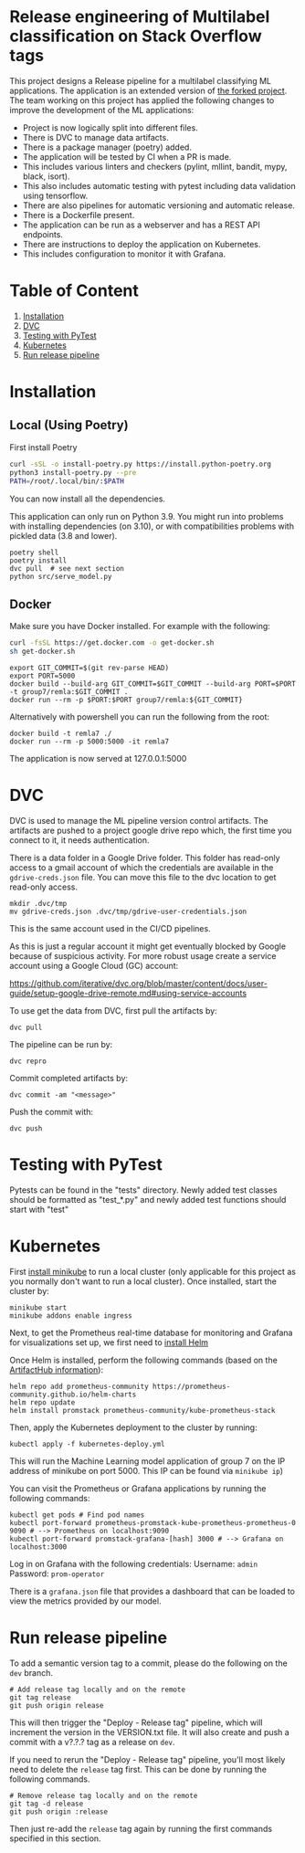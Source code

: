 # Release engineering of Multilabel classification on Stack Overflow tags

This project designs a Release pipeline for a multilabel classifying ML applications. The application is an extended version of [the forked project](https://github.com/luiscruz/remla-baseline-project/blob/main/README.md). The team working on this project has applied the following changes to improve the development of the ML applications:

 * Project is now logically split into different files.
 * There is DVC to manage data artifacts.
 * There is a package manager (poetry) added.
 * The application will be tested by CI when a PR is made.
 * This includes various linters and checkers (pylint, mllint, bandit, mypy, black, isort).
 * This also includes automatic testing with pytest including data validation using tensorflow.
 * There are also pipelines for automatic versioning and automatic release.
 * There is a Dockerfile present.
 * The application can be run as a webserver and has a REST API endpoints.
 * There are instructions to deploy the application on Kubernetes.
 * This includes configuration to monitor it with Grafana.


# Table of Content

1. [Installation](#installation)
2. [DVC](#dvc)
3. [Testing with PyTest](#testing-with-pytest)
4. [Kubernetes](#kubernetes)
5. [Run release pipeline](#run-release-pipeline)

# Installation

## Local (Using Poetry)

First install Poetry

```sh
curl -sSL -o install-poetry.py https://install.python-poetry.org
python3 install-poetry.py --pre
PATH=/root/.local/bin/:$PATH
```

You can now install all the dependencies.


This application can only run on Python 3.9. You might run into problems
with installing dependencies (on 3.10), or with compatibilities problems with pickled data (3.8 and lower).

```
poetry shell
poetry install
dvc pull  # see next section
python src/serve_model.py
```

## Docker

Make sure you have Docker installed. For example with the following:

```sh
curl -fsSL https://get.docker.com -o get-docker.sh
sh get-docker.sh
```

```
export GIT_COMMIT=$(git rev-parse HEAD)
export PORT=5000
docker build --build-arg GIT_COMMIT=$GIT_COMMIT --build-arg PORT=$PORT -t group7/remla:$GIT_COMMIT .
docker run --rm -p $PORT:$PORT group7/remla:${GIT_COMMIT}
```

Alternatively with powershell you can run the following from the root:

```
docker build -t remla7 ./
docker run --rm -p 5000:5000 -it remla7
```

The application is now served at 127.0.0.1:5000

# DVC

DVC is used to manage the ML pipeline version control artifacts.
The artifacts are pushed to a project google drive repo which,
the first time you connect to it, it needs authentication.

There is a data folder in a Google Drive folder.
This folder has read-only access to a gmail account of which the credentials
are available in the `gdrive-creds.json` file.
You can move this file to the dvc location to get read-only access.

```
mkdir .dvc/tmp
mv gdrive-creds.json .dvc/tmp/gdrive-user-credentials.json
```

This is the same account used in the CI/CD pipelines.

As this is just a regular account it might get eventually blocked by Google
because of suspicious activity. For more robust usage create a service account
using a Google Cloud (GC) account:

https://github.com/iterative/dvc.org/blob/master/content/docs/user-guide/setup-google-drive-remote.md#using-service-accounts

To use get the data from DVC, first pull the artifacts by:

```console
dvc pull
```

The pipeline can be run by:

```console
dvc repro
```

Commit completed artifacts by:

```console
dvc commit -am "<message>"
```

Push the commit with:

```console
dvc push
```

# Testing with PyTest

Pytests can be found in the "tests" directory. Newly added test classes should be formatted as "test\_\*.py" and newly added test functions should start with "test"

# Kubernetes

First [install minikube](https://minikube.sigs.k8s.io/docs/start/) to run a local cluster (only applicable for this project as you normally don't want to run a local cluster).
Once installed, start the cluster by:

```console
minikube start
minikube addons enable ingress
```

Next, to get the Prometheus real-time database for monitoring and Grafana for visualizations set up, we first need to [install Helm](https://helm.sh/docs/intro/install/)

Once Helm is installed, perform the following commands (based on the [ArtifactHub information](https://artifacthub.io/packages/helm/prometheus-community/kube-prometheus-stack)):

```console
helm repo add prometheus-community https://prometheus-community.github.io/helm-charts
helm repo update
helm install promstack prometheus-community/kube-prometheus-stack
```

Then, apply the Kubernetes deployment to the cluster by running:

```console
kubectl apply -f kubernetes-deploy.yml
```

This will run the Machine Learning model application of group 7 on the IP address of minikube on port 5000. This IP can be found via `minikube ip`)

You can visit the Prometheus or Grafana applications by running the following commands:

```console
kubectl get pods # Find pod names
kubectl port-forward prometheus-promstack-kube-prometheus-prometheus-0 9090 # --> Prometheus on localhost:9090
kubectl port-forward promstack-grafana-[hash] 3000 # --> Grafana on localhost:3000
```

Log in on Grafana with the following credentials:
Username: `admin`
Password: `prom-operator`

There is a `grafana.json` file that provides a dashboard that can be loaded
to view the metrics provided by our model.

# Run release pipeline

To add a semantic version tag to a commit, please do the following on the `dev` branch.

```console
# Add release tag locally and on the remote
git tag release
git push origin release
```

This will then trigger the "Deploy - Release tag" pipeline, which will increment the version in the VERSION.txt file.
It will also create and push a commit with a v?.?.? tag as a release on `dev`.

If you need to rerun the "Deploy - Release tag" pipeline, you'll most likely need to delete the `release` tag first. This can be done by running the following commands.

```console
# Remove release tag locally and on the remote
git tag -d release
git push origin :release
```

Then just re-add the `release` tag again by running the first commands specified in this section.
